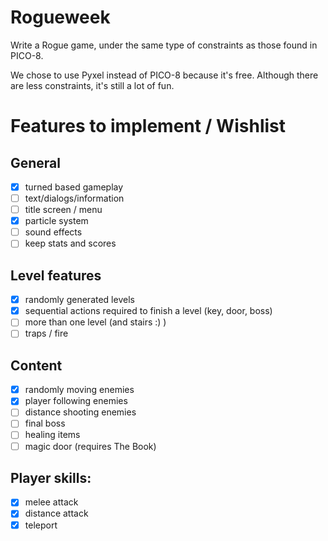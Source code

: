 # Rogueweek

Write a Rogue game, under the same type of constraints as those found in PICO-8.

We chose to use Pyxel instead of PICO-8 because it's free. Although there are
less constraints, it's still a lot of fun.


# Features to implement / Wishlist

## General
- [X] turned based gameplay
- [ ] text/dialogs/information
- [ ] title screen / menu
- [X] particle system
- [ ] sound effects
- [ ] keep stats and scores
 
## Level features
- [X] randomly generated levels
- [X] sequential actions required to finish a level (key, door, boss)
- [ ] more than one level (and stairs :) )
- [ ] traps / fire

## Content
- [X] randomly moving enemies
- [X] player following enemies
- [ ] distance shooting enemies
- [ ] final boss
- [ ] healing items
- [ ] magic door (requires The Book)

## Player skills:
- [X] melee attack
- [X] distance attack
- [X] teleport
